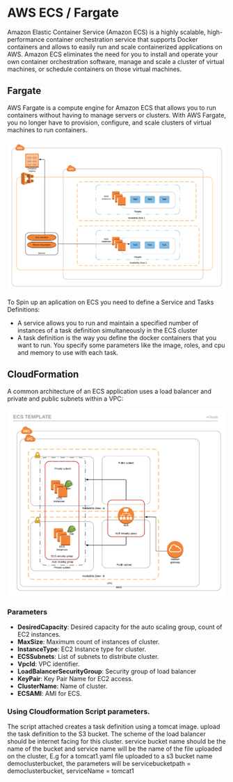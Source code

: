 
# AWS ECS / Fargate

Amazon Elastic Container Service (Amazon ECS) is a highly scalable, high-performance container orchestration service that supports Docker containers and allows to easily run and scale containerized applications on AWS. Amazon ECS eliminates the need for you to install and operate your own container orchestration software, manage and scale a cluster of virtual machines, or schedule containers on those virtual machines.

## Fargate
AWS Fargate is a compute engine for Amazon ECS that allows you to run containers without having to manage servers or clusters. With AWS Fargate, you no longer have to provision, configure, and scale clusters of virtual machines to run containers.

![Fargate](images/fargate.png)

To Spin up an aplication on ECS you need to define a Service and Tasks Definitions:
- A service allows you to run and maintain a specified number of instances of a task definition simultaneously in the ECS cluster
- A task definition is the way you define the docker containers that you want to run. You specify some parameters like the image, roles, and cpu and memory to use with each task.

## CloudFormation

A common architecture of an ECS application uses a load balancer and private and public subnets within a VPC:

![ECS](images/ecs.png)

### Parameters

- **DesiredCapacity**: Desired capacity for the auto scaling group, count of EC2 instances.
- **MaxSize**: Maximum count of instances of cluster.
- **InstanceType**: EC2 Instance type for cluster.
- **ECSSubnets**: List of subnets to distribute cluster.
- **VpcId**: VPC identifier.
- **LoadBalancerSecurityGroup**: Security group of load balancer
- **KeyPair**: Key Pair Name for EC2 access.
- **ClusterName**: Name of cluster.
- **ECSAMI**: AMI for ECS.


### Using Cloudformation Script parameters.

The script attached creates a task definition using a tomcat image. upload the task definition to the S3 bucket. The scheme of the load balancer should be internet facing for this cluster. service bucket name should be the name of the bucket and service name will be the name of the file uploaded on the cluster, E.g for a tomcat1.yaml file uploaded to a s3 bucket name democlusterbucket, the parameters will be servicebucketpath = democlusterbucket, serviceName = tomcat1
